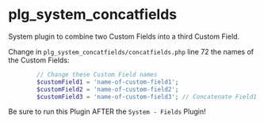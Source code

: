 # plg_system_concatfields
System plugin to combine two Custom Fields into a third Custom Field.

Change in ``plg_system_concatfields/concatfields.php`` line 72 the names of the Custom Fields:
```php
        // Change these Custom Field names
        $customField1 = 'name-of-custom-field1';
        $customField2 = 'name-of-custom-field2';
        $customField3 = 'name-of-custom-field3'; // Concatenate Field1 + Field2 into this Field3
```

Be sure to run this Plugin AFTER the ``System - Fields`` Plugin!
